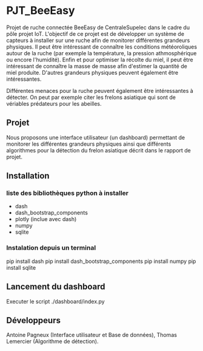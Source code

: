 # PJT_BeeEasy
Projet de ruche connectée BeeEasy de CentraleSupelec dans le cadre du pôle projet IoT. L'objectif de ce projet est de développer un système de capteurs à installer sur une ruche afin de monitorer différentes grandeurs physiques. Il peut être intéressant de connaître les conditions météoroliques autour de la ruche (par exemple la température, la pression athmosphérique ou encore l'humidité). Enfin et pour optimiser la récolte du miel, il peut être intéressant de connaître la masse de masse afin d'estimer la quantité de miel produite. D'autres grandeurs physiques peuvent également être intéressantes.

Différentes menaces pour la ruche peuvent également être intéressantes à détecter. On peut par exemple citer les frelons asiatique qui sont de vériables prédateurs pour les abeilles.

## Projet
Nous proposons une interface utilisateur (un dashboard) permettant de monitorer les différentes grandeurs physiques ainsi que différents algorithmes pour la détection du frelon asiatique décrit dans le rapport de projet.

## Installation
### liste des bibliothèques python à installer
* dash
* dash_bootstrap_components
* plotly (inclue avec dash)
* numpy
* sqlite

### Instalation depuis un terminal
pip install dash
pip install dash_bootstrap_components
pip install numpy
pip install sqlite

## Lancement du dashboard
Executer le script ./dashboard/index.py

## Développeurs
Antoine Pagneux (Interface utilisateur et Base de données), Thomas Lemercier (Algorithme de détection).

